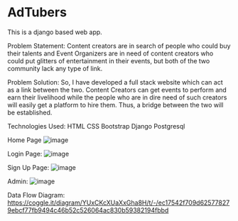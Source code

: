 # AdTubers
This is a django based web app.

Problem Statement:
Content creators are in search of people who could buy their talents and Event Organizers are in need of content creators who could put glitters of entertainment in their events, but both of the two community lack any type of link.

Problem Solution:
So, I have developed a full stack website which can act as a link between the two. Content Creators can get events to perform and earn their livelihood while the people who are in dire need of such creators will easily get a platform to hire them. Thus, a bridge between the two will be established.

Technologies Used:
HTML
CSS
Bootstrap
Django
Postgresql

Home Page
![image](https://user-images.githubusercontent.com/54741890/143493205-e2f0722a-63a1-4d58-9472-930ace8bb689.png)

Login Page:
![image](https://user-images.githubusercontent.com/54741890/143493363-52f569f1-c0c2-4678-8eb7-b3b12f066561.png)

Sign Up Page:
![image](https://user-images.githubusercontent.com/54741890/143493414-8328824b-4f84-4b84-a0c1-025ed6366720.png)

Admin:
![image](https://user-images.githubusercontent.com/54741890/143493442-9c7f38b9-4e7b-4d37-b027-ea27aa0a1602.png)

Data Flow Diagram:
https://coggle.it/diagram/YUxCKcXUaXxGha8H/t/-/ec17542f709d625778279ebcf77fb9494c46b52c526064ac830b59382194fbbd
